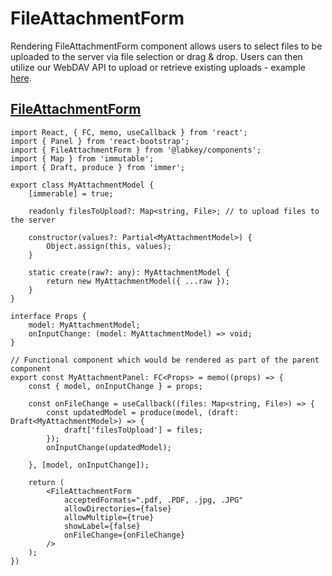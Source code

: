 # FileAttachmentForm

Rendering FileAttachmentForm component allows users to select files to be uploaded to the server
via file selection or drag & drop.
Users can then utilize our WebDAV API to upload or retrieve existing uploads -
example [here](./webdav.md).

## [FileAttachmentForm](../src/public/files/FileAttachmentForm.tsx#L71)
```tsx
import React, { FC, memo, useCallback } from 'react';
import { Panel } from 'react-bootstrap';
import { FileAttachmentForm } from '@labkey/components';
import { Map } from 'immutable';
import { Draft, produce } from 'immer';

export class MyAttachmentModel {
    [immerable] = true;

    readonly filesToUpload?: Map<string, File>; // to upload files to the server

    constructor(values?: Partial<MyAttachmentModel>) {
        Object.assign(this, values);
    }

    static create(raw?: any): MyAttachmentModel {
        return new MyAttachmentModel({ ...raw });
    }
}

interface Props {
    model: MyAttachmentModel;
    onInputChange: (model: MyAttachmentModel) => void;
}

// Functional component which would be rendered as part of the parent component
export const MyAttachmentPanel: FC<Props> = memo((props) => {
    const { model, onInputChange } = props;

    const onFileChange = useCallback((files: Map<string, File>) => {
        const updatedModel = produce(model, (draft: Draft<MyAttachmentModel>) => {
            draft['filesToUpload'] = files;
        });
        onInputChange(updatedModel);

    }, [model, onInputChange]);

    return (
        <FileAttachmentForm
            acceptedFormats=".pdf, .PDF, .jpg, .JPG"
            allowDirectories={false}
            allowMultiple={true}
            showLabel={false}
            onFileChange={onFileChange}
        />
    );
})
```
